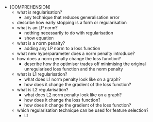 - [COMPREHENSION]
    - what is regularisation?
        - any technique that reduces generalisation error
    - describe how early stopping is a form or regularisation
    - what is an LP norm?
        - nothing necessarily to do with regularisation
        - show equation
    - what is a norm penalty?
        - adding any LP norm to a loss function
    - what new hyperparameter does a norm penalty introduce?
    - how does a norm penalty change the loss function?
        - describe how the optimiser trades off minimising the original unregularised loss function and the norm penalty
    - what is L1 regularisation?
        - what does L1 norm penalty look like on a graph?
        - how does it change the gradient of the loss function?
    - what is L2 regularisation?
        - what does L2 norm penalty look like on a graph?
        - how does it change the loss function?
        - how does it change the gradient of the loss function?
    - which regularisation technique can be used for feature selection?
        - L1
